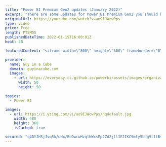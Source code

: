 ```yaml
---
title: "Power BI Premium Gen2 updates (January 2022)"
excerpt: "There are some updates for Power BI Premium Gen2 you should know about! Adam talks about the upcoming migration date and more! Are you ready for Gen2?  Plan your transition to Power BI Premium Gen2 https://docs.microsoft.com/power-bi/admin/service-premium-transition-gen1-to-gen2  Install the Gen2 metrics"
originalUrl: https://youtube.com/watch?v=ao9IJWcwPps
type: video
price: Free
length: PT5M5S
publishedDateTime: 2022-01-19T16:00:01Z
heat: 50

featuredContent: "<iframe width=\"800\" height=\"500\" frameborder=\"0\" src=\"https://www.youtube.com/embed/ao9IJWcwPps\" allow=\"accelerometer; autoplay; encrypted-media; gyroscope; picture-in-picture\" allowfullscreen></iframe>"

provider:
  name: Guy in a Cube
  domain: guyinacube.com
  images:
    - url: https://everyday-cc.github.io/powerbi/assets/images/organizations/guyinacube.com-50x50.jpg
      width: 50
      height: 50

topics:
  - Power BI

images:
  - url: https://i.ytimg.com/vi/ao9IJWcwPps/hqdefault.jpg
    width: 480
    height: 360
    isCached: true

secured: "q4DYJHSjJvqRb/uNx/BeDwcwHvqlhWxsEp2ZdZjll1E2IKC9mty5bdg9t1tBv6OEW+XMbnh13SZzgMwod9ZpbL1BP/20TsuKlAbdISrCOY2+/uny+RKKgkkn8WWYFWBGqWioFd0B8OE2ShxbANFtj6J7JwThsLnakhM28WW1vNUosIbcjTv1pCpeGXDXwwVux11yqrNq8vu9NhAFPI0G+Dd0qpwsjPU1Y9wXmzbXZaQQeLIJZm/locOmc9pmndaFsrZVhj8N6K3nkTlDLu0wtLMRBGiKAuqQcVusbFuneYkU7EU76YBTHtSav2OEA2FhJ+CraOCyvaN4i8Cx7cv/od7D1yvsD73W596w72Yri/XO2eG+yPCKsktq6wkZYYUu9lkkTkdDf1zPi7AaEG2gEimyRffAeexx8l44FuB5y9o=;2JolbU86b8UpwczWyOANZQ=="
---
```


